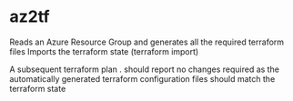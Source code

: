 # az2tf

Reads an Azure Resource Group and generates all the required terraform files
Imports the terraform state (terraform import)

A subsequent terraform plan .  should report no changes required as the automatically generated terraform configuration files should match the terraform state
